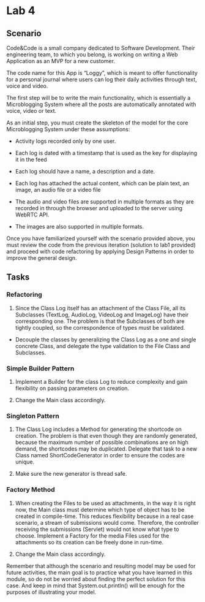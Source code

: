 # Lab 4

## Scenario

Code&Code is a small company dedicated to Software Development. Their engineering team, to which you belong, is working on writing a Web Application as an MVP for a new customer.

The code name for this App is “Loggy”, which is meant to offer functionality for a personal journal where users can log their daily activities through text, voice and video.

The first step will be to write the main functionality, which is essentially a Microblogging System where all the posts are automatically annotated with voice, video or text.

As an initial step, you must create the skeleton of the model for the core Microblogging System under these assumptions:

- Activity logs recorded only by one user.

- Each log is dated with a timestamp that is used as the key for displaying it in the feed

- Each log should have a name, a description and a date.

- Each log has attached the actual content, which can be plain text, an image, an audio file or a video file

- The audio and video files are supported in multiple formats as they are recorded in through the browser and uploaded to the server using WebRTC API.

- The images are also supported in multiple formats.

Once you have familiarized yourself with the scenario provided above, you must review the code from the previous iteration (solution to lab1 provided) and proceed with code refactoring by applying Design Patterns in order to improve the general design.

## Tasks

### Refactoring

1. Since the Class Log itself has an attachment of the Class File, all its Subclasses (TextLog, AudioLog, VideoLog and ImageLog) have their corresponding one. The problem is that the Subclasses of both are tightly coupled, so the correspondence of types must be validated.

- Decouple the classes by generalizing the Class Log as a one and single concrete Class, and delegate the type validation to the File Class and Subclasses.

### Simple Builder Pattern

1. Implement a Builder for the class Log to reduce complexity and gain flexibility on passing parameters on creation.

2. Change the Main class accordingly.

### Singleton Pattern

1. The Class Log includes a Method for generating the shortcode on creation. The problem is that even though they are randomly generated, because the maximum number of possible combinations are on high demand, the shortcodes may be duplicated. Delegate that task to a new Class named ShortCodeGenerator in order to ensure the codes are unique.

2. Make sure the new generator is thread safe.

### Factory Method

1. When creating the Files to be used as attachments, in the way it is right now, the Main class must determine which type of object has to be created in compile-time. This reduces flexibility because in a real case scenario, a stream of submissions would come. Therefore, the controller receiving the submissions (Servlet) would not know what type to choose. Implement a Factory for the media Files used for the attachments so its creation can be freely done in run-time.

2. Change the Main class accordingly.

Remember that although the scenario and resulting model may be used for future activities, the main goal is to practice what you have learned in this module, so do not be worried about finding the perfect solution for this case. And keep in mind that System.out.println() will be enough for the purposes of illustrating your model.

